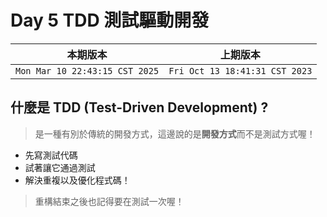# Day 5 TDD 測試驅動開發

|本期版本|上期版本
|:---:|:---:|
`Mon Mar 10 22:43:15 CST 2025` | `Fri Oct 13 18:41:31 CST 2023`

## 什麼是 TDD (Test-Driven Development) ?

> 是一種有別於傳統的開發方式，這邊說的是**開發方式**而不是測試方式喔！

* 先寫測試代碼
* 試著讓它通過測試
* 解決重複以及優化程式碼！


> 重構結束之後也記得要在測試一次喔！
